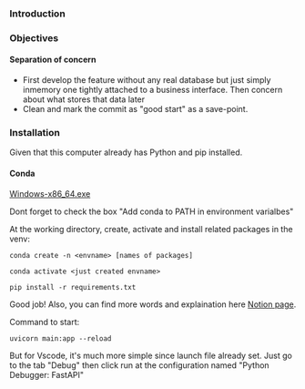 ### Introduction
### Objectives
#### Separation of concern
- First develop the feature without any real database but just simply inmemory one tightly attached to a business interface. Then concern about what stores that data later
- Clean and mark the commit as "good start" as a save-point.
### Installation
Given that this computer already has Python and pip installed.
#### Conda
[Windows-x86_64.exe](https://repo.anaconda.com/miniconda/Miniconda3-latest-Windows-x86_64.exe)

Dont forget to check the box "Add conda to PATH in environment varialbes"

At the working directory, create, activate and install related packages in the venv:
```
conda create -n <envname> [names of packages]
```
```
conda activate <just created envname>
```
```
pip install -r requirements.txt
```

Good job!
Also, you can find more words and explaination here [Notion page](https://www.notion.so/chungbattu/studying-fastapi-78533a5799674c1b8af366beac553096).

Command to start:
```
uvicorn main:app --reload
```
But for Vscode, it's much more simple since launch file already set. Just go to the tab "Debug" then click run at the configuration named "Python Debugger: FastAPI"